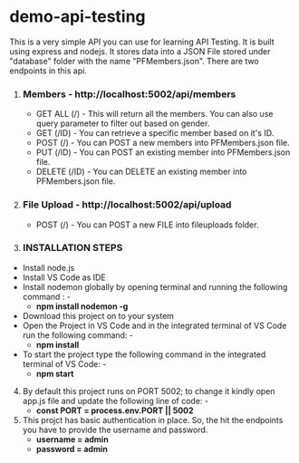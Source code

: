 # demo-api-testing

This is a very simple API you can use for learning API Testing. It is built using express and nodejs. It stores data into a JSON File stored under "database" folder with the name "PFMembers.json". There are two endpoints in this api.

1. ### Members - http://localhost:5002/api/members
    * GET ALL (/) - This will return all the members. You can also use query parameter to filter out based on gender.
    * GET (/ID) - You can retrieve a specific member based on it's ID.
    * POST (/) - You can POST a new members into PFMembers.json file.
    * PUT (/ID) - You can POST an existing member into PFMembers.json file.
    * DELETE (/ID) - You can DELETE an existing member into PFMembers.json file.
2. ### File Upload - http://localhost:5002/api/upload
    * POST (/) - You can POST a new FILE into fileuploads folder.
3. ### INSTALLATION STEPS
  * Install node.js
  * Install VS Code as IDE
  * Install nodemon globally by opening terminal and running the following command : -
    - **npm install nodemon -g**
  * Download this project on to your system
  * Open the Project in VS Code and in the integrated terminal of VS Code run the following command: -
    - **npm install**
  * To start the project type the following command in the integrated terminal of VS Code: -
    - **npm start**
4. By default this project runs on PORT 5002; to change it kindly open app.js file and update the following line of code: -
    - **const PORT = process.env.PORT || 5002**
5. This projct has basic authentication in place. So, the hit the endpoints you have to provide the username and password.
    - **username = admin**
    - **password = admin**

